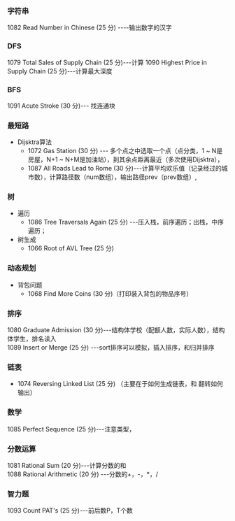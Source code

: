 ### 字符串

1082 Read Number in Chinese (25 分)  ----输出数字的汉字


### DFS

1079 Total Sales of Supply Chain (25 分)---计算
1090 Highest Price in Supply Chain (25 分)---计算最大深度<br>

### BFS

1091 Acute Stroke (30 分)--- 找连通块<br>

### 最短路

* Dijsktra算法
  * 1072 Gas Station (30 分) --- 多个点之中选取一个点（点分类，1 ~ N是房屋，N+1 ~ N+M是加油站），到其余点距离最近（多次使用Dijsktra），
  * 1087 All Roads Lead to Rome (30 分)---计算平均欢乐值（记录经过的城市数），计算路径数（num数组），输出路径prev（prev数组）,<br>

### 树
  * 遍历
    * 1086 Tree Traversals Again (25 分)  ---压入栈，前序遍历；出栈，中序遍历；<br>
  * 树生成
    * 1066 Root of AVL Tree (25 分)
### 动态规划
  * 背包问题
    * 1068 Find More Coins (30 分)（打印装入背包的物品序号）

### 排序

1080 Graduate Admission (30 分)---结构体学校（配额人数，实际人数），结构体学生，排名读入<br>
1089 Insert or Merge (25 分) ---sort排序可以模拟，插入排序，和归并排序<br>

### 链表
* 1074 Reversing Linked List (25 分) （主要在于如何生成链表，和 翻转如何输出）


### 数学

1085 Perfect Sequence (25 分)---注意类型，<br>

### 分数运算

1081 Rational Sum (20 分)---计算分数的和<br>
1088 Rational Arithmetic (20 分) ---分数的+，-，*，/<br>


### 智力题

1093 Count PAT's (25 分)---前后数P，T个数<br>


